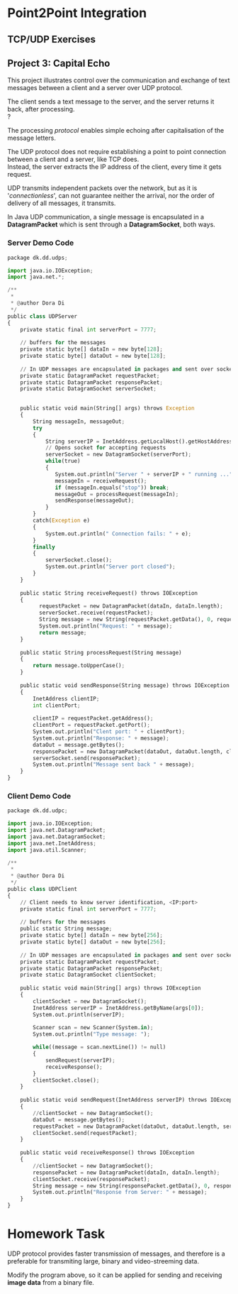 
# Point2Point Integration
## TCP/UDP Exercises

## Project 3: Capital Echo
This project illustrates control over the communication and exchange of text messages between a client and a server over UDP protocol. <br>

The client sends a text message to the server, and the server returns it back, after processing.<br>?

The processing _protocol_ enables simple echoing after capitalisation of the message letters.

The UDP protocol does not require establishing a point to point connection between a client and a server, like  TCP does. <br>
Instead, the server extracts the IP address of the client, every time it gets request.

UDP transmits independent packets over the network, but as it is '_connectionless_', can not guarantee neither the arrival, nor the order of delivery of all messages, it transmits. <br>

In Java UDP communication, a single message is encapsulated in a __DatagramPacket__ which is sent through a __DatagramSocket__, both ways.

### Server Demo Code


```python
package dk.dd.udps;

import java.io.IOException;
import java.net.*;

/**
 *
 * @author Dora Di
 */
public class UDPServer
{
    private static final int serverPort = 7777;
    
    // buffers for the messages
    private static byte[] dataIn = new byte[128];
    private static byte[] dataOut = new byte[128];  
    
    // In UDP messages are encapsulated in packages and sent over sockets
    private static DatagramPacket requestPacket;    
    private static DatagramPacket responsePacket;     
    private static DatagramSocket serverSocket;  
    

    public static void main(String[] args) throws Exception
    {   
        String messageIn, messageOut;
        try
        {
            String serverIP = InetAddress.getLocalHost().getHostAddress();
            // Opens socket for accepting requests
            serverSocket = new DatagramSocket(serverPort);
            while(true)
            {
               System.out.println("Server " + serverIP + " running ...");  
               messageIn = receiveRequest();
               if (messageIn.equals("stop")) break;
               messageOut = processRequest(messageIn);
               sendResponse(messageOut);
            } 
        }
        catch(Exception e)
        {
            System.out.println(" Connection fails: " + e); 
        }
        finally
        {       
            serverSocket.close();
            System.out.println("Server port closed");
        }
    }
    
    public static String receiveRequest() throws IOException
    {
          requestPacket = new DatagramPacket(dataIn, dataIn.length);
          serverSocket.receive(requestPacket);
          String message = new String(requestPacket.getData(), 0, requestPacket.getLength());
          System.out.println("Request: " + message);   
          return message;
    }
    
    public static String processRequest(String message)
    {
        return message.toUpperCase();
    }
    
    public static void sendResponse(String message) throws IOException
    {
        InetAddress clientIP;
        int clientPort;
    
        clientIP = requestPacket.getAddress();
        clientPort = requestPacket.getPort();
        System.out.println("Clent port: " + clientPort); 
        System.out.println("Response: " + message); 
        dataOut = message.getBytes();
        responsePacket = new DatagramPacket(dataOut, dataOut.length, clientIP, clientPort);
        serverSocket.send(responsePacket);
        System.out.println("Message sent back " + message);
    }    
}
```

### Client Demo Code


```python
package dk.dd.udpc;

import java.io.IOException;
import java.net.DatagramPacket;
import java.net.DatagramSocket;
import java.net.InetAddress;
import java.util.Scanner;

/**
 *
 * @author Dora Di
 */
public class UDPClient 
{
    // Client needs to know server identification, <IP:port>
    private static final int serverPort = 7777;
       
    // buffers for the messages
    public static String message;
    private static byte[] dataIn = new byte[256];
    private static byte[] dataOut = new byte[256];  
    
    // In UDP messages are encapsulated in packages and sent over sockets
    private static DatagramPacket requestPacket;    
    private static DatagramPacket responsePacket;  
    private static DatagramSocket clientSocket;
    
    public static void main(String[] args) throws IOException
    {           
        clientSocket = new DatagramSocket(); 
        InetAddress serverIP = InetAddress.getByName(args[0]);
        System.out.println(serverIP);
        
        Scanner scan = new Scanner(System.in);
        System.out.println("Type message: ");

        while((message = scan.nextLine()) != null)
        {
            sendRequest(serverIP);            
            receiveResponse();
        }
        clientSocket.close(); 
    }
    
    public static void sendRequest(InetAddress serverIP) throws IOException
    {
        //clientSocket = new DatagramSocket();        
        dataOut = message.getBytes();
        requestPacket = new DatagramPacket(dataOut, dataOut.length, serverIP, serverPort);
        clientSocket.send(requestPacket); 
    }
    
    public static void receiveResponse() throws IOException
    {
        //clientSocket = new DatagramSocket();
        responsePacket = new DatagramPacket(dataIn, dataIn.length);
        clientSocket.receive(responsePacket);
        String message = new String(responsePacket.getData(), 0, responsePacket.getLength());       
        System.out.println("Response from Server: " + message);      
    }    
}

```

# Homework  Task
UDP protocol provides faster transmission of messages, and therefore is a preferable for transmiting large, binary and video-streeming data.<br>

Modify the program above, so it can be applied for sending and receiving __image data__ from a binary file.

